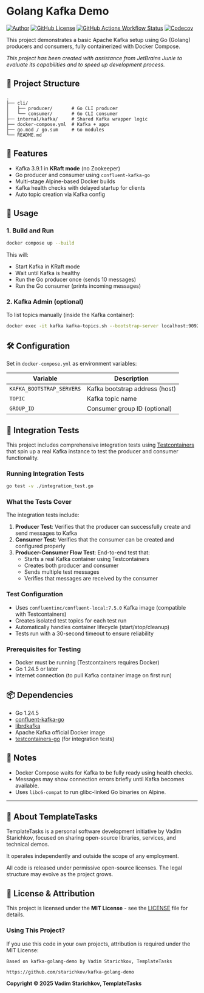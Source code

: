 # Golang Kafka Demo

[![Author](https://img.shields.io/badge/Author-Vadim%20Starichkov-blue?style=for-the-badge)](https://github.com/starichkov)
[![GitHub License](https://img.shields.io/github/license/starichkov/kafka-golang-demo?style=for-the-badge)](https://github.com/starichkov/kafka-golang-demo/blob/main/LICENSE.md)
[![GitHub Actions Workflow Status](https://img.shields.io/github/actions/workflow/status/starichkov/kafka-golang-demo/build.yml?style=for-the-badge)](https://github.com/starichkov/kafka-golang-demo/actions/workflows/build.yml)
[![Codecov](https://img.shields.io/codecov/c/github/starichkov/kafka-golang-demo?style=for-the-badge)](https://codecov.io/gh/starichkov/kafka-golang-demo)

This project demonstrates a basic Apache Kafka setup using Go (Golang) producers and consumers, fully containerized with
Docker Compose.

*This project has been created with assistance from JetBrains Junie to evaluate its capabilities and to speed up development process.*

## 🧱 Project Structure

```
.
├── cli/
│   ├── producer/       # Go CLI producer
│   └── consumer/       # Go CLI consumer
├── internal/kafka/     # Shared Kafka wrapper logic
├── docker-compose.yml  # Kafka + apps
├── go.mod / go.sum     # Go modules
└── README.md
```

## 🚀 Features

- Kafka 3.9.1 in **KRaft mode** (no Zookeeper)
- Go producer and consumer using `confluent-kafka-go`
- Multi-stage Alpine-based Docker builds
- Kafka health checks with delayed startup for clients
- Auto topic creation via Kafka config

## 🧪 Usage

### 1. Build and Run

```bash
docker compose up --build
```

This will:

- Start Kafka in KRaft mode
- Wait until Kafka is healthy
- Run the Go producer once (sends 10 messages)
- Run the Go consumer (prints incoming messages)

### 2. Kafka Admin (optional)

To list topics manually (inside the Kafka container):

```bash
docker exec -it kafka kafka-topics.sh --bootstrap-server localhost:9092 --list
```

## 🛠 Configuration

Set in `docker-compose.yml` as environment variables:

| Variable                  | Description                    |
|---------------------------|--------------------------------|
| `KAFKA_BOOTSTRAP_SERVERS` | Kafka bootstrap address (host) |
| `TOPIC`                   | Kafka topic name               |
| `GROUP_ID`                | Consumer group ID (optional)   |

## 🧪 Integration Tests

This project includes comprehensive integration tests using [Testcontainers](https://golang.testcontainers.org/) that spin up a real Kafka instance to test the producer and consumer functionality.

### Running Integration Tests

```bash
go test -v ./integration_test.go
```

### What the Tests Cover

The integration tests include:

1. **Producer Test**: Verifies that the producer can successfully create and send messages to Kafka
2. **Consumer Test**: Verifies that the consumer can be created and configured properly
3. **Producer-Consumer Flow Test**: End-to-end test that:
   - Starts a real Kafka container using Testcontainers
   - Creates both producer and consumer
   - Sends multiple test messages
   - Verifies that messages are received by the consumer

### Test Configuration

- Uses `confluentinc/confluent-local:7.5.0` Kafka image (compatible with Testcontainers)
- Creates isolated test topics for each test run
- Automatically handles container lifecycle (start/stop/cleanup)
- Tests run with a 30-second timeout to ensure reliability

### Prerequisites for Testing

- Docker must be running (Testcontainers requires Docker)
- Go 1.24.5 or later
- Internet connection (to pull Kafka container image on first run)

## 📦 Dependencies

- Go 1.24.5
- [confluent-kafka-go](https://github.com/confluentinc/confluent-kafka-go)
- [librdkafka](https://github.com/confluentinc/librdkafka)
- Apache Kafka official Docker image
- [testcontainers-go](https://github.com/testcontainers/testcontainers-go) (for integration tests)

## 📌 Notes

- Docker Compose waits for Kafka to be fully ready using health checks.
- Messages may show connection errors briefly until Kafka becomes available.
- Uses `libc6-compat` to run glibc-linked Go binaries on Alpine.

---

## 🧾 About TemplateTasks

TemplateTasks is a personal software development initiative by Vadim Starichkov, focused on sharing open-source libraries, services, and technical demos.

It operates independently and outside the scope of any employment.

All code is released under permissive open-source licenses. The legal structure may evolve as the project grows.

## 📜 License & Attribution

This project is licensed under the **MIT License** - see
the [LICENSE](https://github.com/starichkov/kafka-golang-demo/blob/main/LICENSE.md) file for details.

### Using This Project?

If you use this code in your own projects, attribution is required under the MIT License:

```
Based on kafka-golang-demo by Vadim Starichkov, TemplateTasks

https://github.com/starichkov/kafka-golang-demo
```

**Copyright © 2025 Vadim Starichkov, TemplateTasks**
